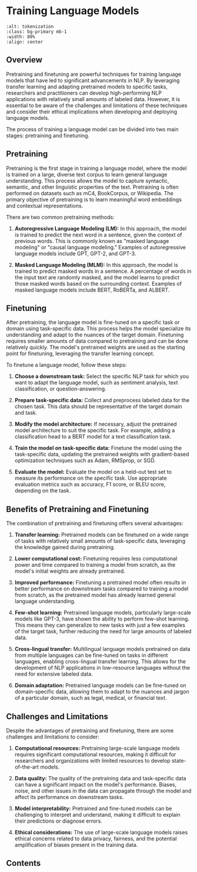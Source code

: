 # Training Language Models

```{image} figs/train.png
:alt: tokenization
:class: bg-primary mb-1
:width: 80%
:align: center
```

## Overview

Pretraining and finetuning are powerful techniques for training language models that have led to significant advancements in NLP. By leveraging transfer learning and adapting pretrained models to specific tasks, researchers and practitioners can develop high-performing NLP applications with relatively small amounts of labeled data. However, it is essential to be aware of the challenges and limitations of these techniques and consider their ethical implications when developing and deploying language models.

The process of training a language model can be divided into two main stages: pretraining and finetuning.

## Pretraining

Pretraining is the first stage in training a language model, where the model is trained on a large, diverse text corpus to learn general language understanding. This process allows the model to capture syntactic, semantic, and other linguistic properties of the text. Pretraining is often performed on datasets such as mC4, BookCorpus, or Wikipedia. The primary objective of pretraining is to learn meaningful word embeddings and contextual representations.

There are two common pretraining methods:

1. **Autoregressive Language Modeling (LM):** In this approach, the model is trained to predict the next word in a sentence, given the context of previous words. This is commonly known as "masked language modeling" or "causal language modeling." Examples of autoregressive language models include GPT, GPT-2, and GPT-3.

2. **Masked Language Modeling (MLM):** In this approach, the model is trained to predict masked words in a sentence. A percentage of words in the input text are randomly masked, and the model learns to predict those masked words based on the surrounding context. Examples of masked language models include BERT, RoBERTa, and ALBERT.

## Finetuning

After pretraining, the language model is fine-tuned on a specific task or domain using task-specific data. This process helps the model specialize its understanding and adapt to the nuances of the target domain. Finetuning requires smaller amounts of data compared to pretraining and can be done relatively quickly. The model's pretrained weights are used as the starting point for finetuning, leveraging the transfer learning concept.

To finetune a language model, follow these steps:

1. **Choose a downstream task:** Select the specific NLP task for which you want to adapt the language model, such as sentiment analysis, text classification, or question-answering.

2. **Prepare task-specific data:** Collect and preprocess labeled data for the chosen task. This data should be representative of the target domain and task.

3. **Modify the model architecture:** If necessary, adjust the pretrained model architecture to suit the specific task. For example, adding a classification head to a BERT model for a text classification task.

4. **Train the model on task-specific data:** Finetune the model using the task-specific data, updating the pretrained weights with gradient-based optimization techniques such as Adam, RMSprop, or SGD.

5. **Evaluate the model:** Evaluate the model on a held-out test set to measure its performance on the specific task. Use appropriate evaluation metrics such as accuracy, F1 score, or BLEU score, depending on the task.

## Benefits of Pretraining and Finetuning

The combination of pretraining and finetuning offers several advantages:

1. **Transfer learning:** Pretrained models can be finetuned on a wide range of tasks with relatively small amounts of task-specific data, leveraging the knowledge gained during pretraining.

2. **Lower computational cost:** Finetuning requires less computational power and time compared to training a model from scratch, as the model's initial weights are already pretrained.

3. **Improved performance:** Finetuning a pretrained model often results in better performance on downstream tasks compared to training a model from scratch, as the pretrained model has already learned general language understanding.

4. **Few-shot learning:** Pretrained language models, particularly large-scale models like GPT-3, have shown the ability to perform few-shot learning. This means they can generalize to new tasks with just a few examples of the target task, further reducing the need for large amounts of labeled data.

5. **Cross-lingual transfer:** Multilingual language models pretrained on data from multiple languages can be fine-tuned on tasks in different languages, enabling cross-lingual transfer learning. This allows for the development of NLP applications in low-resource languages without the need for extensive labeled data.

6. **Domain adaptation:** Pretrained language models can be fine-tuned on domain-specific data, allowing them to adapt to the nuances and jargon of a particular domain, such as legal, medical, or financial text.

## Challenges and Limitations

Despite the advantages of pretraining and finetuning, there are some challenges and limitations to consider:

1. **Computational resources:** Pretraining large-scale language models requires significant computational resources, making it difficult for researchers and organizations with limited resources to develop state-of-the-art models.

2. **Data quality:** The quality of the pretraining data and task-specific data can have a significant impact on the model's performance. Biases, noise, and other issues in the data can propagate through the model and affect its performance on downstream tasks.

3. **Model interpretability:** Pretrained and fine-tuned models can be challenging to interpret and understand, making it difficult to explain their predictions or diagnose errors.

4. **Ethical considerations:** The use of large-scale language models raises ethical concerns related to data privacy, fairness, and the potential amplification of biases present in the training data.

## Contents

```{tableofcontents}

```
